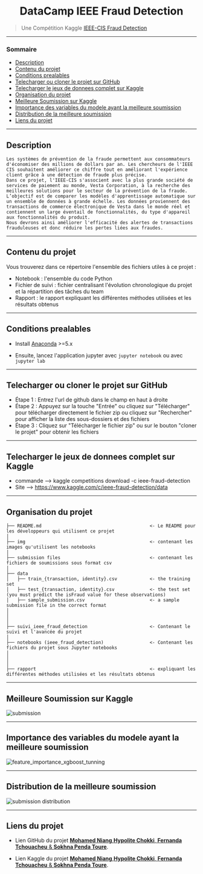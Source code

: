 <h1 align="center"> DataCamp IEEE Fraud Detection </h1>


> Une Compétition Kaggle [IEEE-CIS Fraud Detection](https://www.kaggle.com/c/ieee-fraud-detection/overview) 

---

### Sommaire

- [Description](#description)
- [Contenu du projet](#contenu-du-projet)
- [Conditions prealables](#conditions-prealables)
- [Telecharger ou cloner le projet sur GitHub](#telecharger-ou-cloner-le-projet-sur-gitHub)
- [Telecharger le jeux de donnees complet sur Kaggle](#telecharger-le-jeux-de-donnees-complet-sur-kaggle)
- [Organisation du projet](#organisation-du-projet)
- [Meilleure Soumission sur Kaggle](#meilleure-soumission-sur-kaggle)
- [Importance des variables du modele ayant la meilleure soumission](#importance-des-variables-du-modele-ayant-la-meilleure-soumission)
- [Distribution de la meilleure soumission](#distribution-de-la-meilleure-soumission)
- [Liens du projet](#liens-du-projet)

---

## Description

```
Les systèmes de prévention de la fraude permettent aux consommateurs d'économiser des millions de dollars par an. Les chercheurs de l'IEEE CIS souhaitent améliorer ce chiffre tout en améliorant l'expérience client grâce à une détection de fraude plus précise.
Dans ce projet, l'IEEE-CIS s'associent avec la plus grande société de services de paiement au monde, Vesta Corporation, à la recherche des meilleures solutions pour le secteur de la prévention de la fraude.
L’objectif est de comparer les modèles d'apprentissage automatique sur un ensemble de données à grande échelle. Les données proviennent des transactions de commerce électronique de Vesta dans le monde réel et contiennent un large éventail de fonctionnalités, du type d'appareil aux fonctionnalités du produit.
Nous devrons ainsi améliorer l'efficacité des alertes de transactions frauduleuses et donc réduire les pertes liées aux fraudes.
```

---

## Contenu du projet

Vous trouverez dans ce répertoire l'ensemble des fichiers utiles à ce projet :
  - Notebook : l'ensemble du code Python
  - Fichier de suivi : fichier centralisant l'évolution chronologique du projet et la répartition des tâches du team
  - Rapport : le rapport expliquant les différentes méthodes utilisées et les résultats obtenus

---

## Conditions prealables

- Install [Anaconda](https://www.anaconda.com/download/) >=5.x

- Ensuite, lancez l'application jupyter avec `jupyter notebook` ou avec `jupyter lab`

---

## Telecharger ou cloner le projet sur GitHub

- Étape 1 : Entrez l'url de github dans le champ en haut à droite
- Étape 2 : Appuyez sur la touche "Entrée" ou cliquez sur "Télécharger" pour télécharger directement le fichier zip ou cliquez sur "Rechercher" pour afficher la liste des sous-dossiers et des fichiers
- Étape 3 : Cliquez sur "Télécharger le fichier zip" ou sur le bouton "cloner le projet" pour obtenir les fichiers

---

## Telecharger le jeux de donnees complet sur Kaggle

- commande --> kaggle competitions download -c ieee-fraud-detection
- Site --> https://www.kaggle.com/c/ieee-fraud-detection/data

---

## Organisation du projet

    ├── README.md                                        <- Le README pour les développeurs qui utilisent ce projet
    │
    ├── img                                              <- contenant les images qu'utilisent les notebooks
    │
    ├── submission files                                 <- contenant les fichiers de soumissions sous format csv
    │
    ├── data
    │   ├── train_{transaction, identity}.csv            <- the training set
    │   ├── test_{transaction, identity}.csv             <- the test set (you must predict the isFraud value for these observations)
    │   ├── sample_submission.csv                        <- a sample submission file in the correct format
    │   
    │   
    │
    ├── suivi_ieee_fraud_detection                       <- Contenant le suivi et l'avancée du projet
    │
    ├── notebooks (ieee_fraud_detection)                 <- Contenant les fichiers du projet sous Jupyter notebooks
    │                         
    │                         
    │
    ├── rapport                                          <- expliquant les différentes méthodes utilisées et les résultats obtenus
    
 
 ---
 
## Meilleure Soumission sur Kaggle

![submission](https://user-images.githubusercontent.com/45575893/76173163-1fd47b00-619d-11ea-9bb0-d6b700213469.PNG)

---

## Importance des variables du modele ayant la meilleure soumission

![feature_importance_xgboost_tunning](https://user-images.githubusercontent.com/45575893/75619758-403e7d00-5b80-11ea-8932-31015c44200f.PNG)

---

## Distribution de la meilleure soumission

![submission distribution](https://user-images.githubusercontent.com/45575893/75730720-ee1b6a00-5ced-11ea-86a4-97cf56a85b24.PNG)

---

## Liens du projet

* Lien GitHub du projet [**Mohamed Niang**,**Hypolite Chokki**, **Fernanda Tchouacheu** & **Sokhna Penda Toure**](https://github.com/DataCampM2DSSAF/suivi-du-data-camp-equipe-tchouacheu_toure_niang_chokki). 

* Lien Kaggle du projet [**Mohamed Niang**,**Hypolite Chokki**, **Fernanda Tchouacheu** & **Sokhna Penda Toure**](https://www.kaggle.com/niangmohamed/notebooks). 
